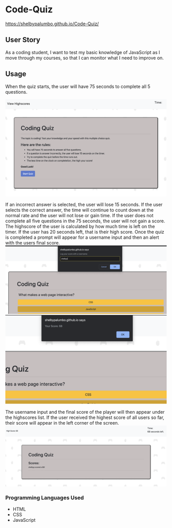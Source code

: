 # Code-Quiz
https://shelbypalumbo.github.io/Code-Quiz/


## User Story
As a coding student, I want to test my basic knowledge of JavaScript as I move through my courses, so that I can monitor what I need to improve on.


## Usage
When the quiz starts, the user will have 75 seconds to complete all 5 questions. 

![Start Page](assets/images/startpage.png)

If an incorrect answer is selected, the user will lose 15 seconds. If the user selects the correct answer, the time will continue to count down at the normal rate and the user will not lose or gain time. If the user does not complete all five questions in the 75 seconds, the user will not gain a score. The highscore of the user is calculated by how much time is left on the timer. If the user has 20 seconds left, that is their high score. Once the quiz is completed a prompt will appear for a username input and then an alert with the users final score.
![Start Page](assets/images/userPrompt.png)
![Start Page](assets/images/scoreAlert.png)

The username input and the final score of the player will then appear under the highscores list. If the user received the highest score of all users so far, their score will appear in the left corner of the screen.
![Score Page](assets/images/highScores.png)

### Programming Languages Used
* HTML
* CSS
* JavaScript